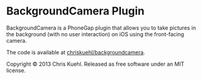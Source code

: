 # BackgroundCamera Plugin

BackgroundCamera is a PhoneGap plugin that allows you to take pictures in the
background (with no user interaction) on iOS using the front-facing camera.

The code is available at [chriskuehl/backgroundcamera](https://github.com/chriskuehl/backgroundcamera).

Copyright &copy; 2013 Chris Kuehl. Released as free software under an MIT license.
